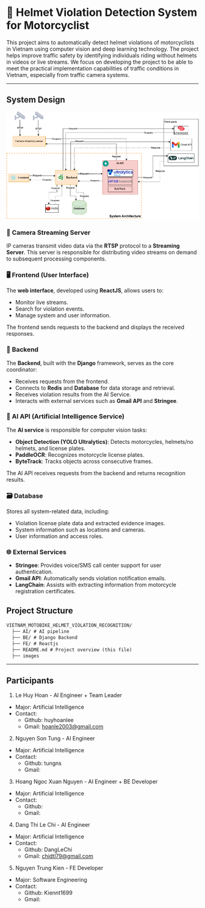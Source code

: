 # 🛵 Helmet Violation Detection System for Motorcyclist

This project aims to automatically detect helmet violations of motorcyclists in Vietnam using computer vision and deep learning technology. The project helps improve traffic safety by identifying individuals riding without helmets in videos or live streams. We focus on developing the project to be able to meet the practical implementation capabilities of traffic conditions in Vietnam, especially from traffic camera systems.

---

## System Design

![System Diagram](images/AIP_Architecture.png)

### 📡 Camera Streaming Server
IP cameras transmit video data via the **RTSP** protocol to a **Streaming Server**. This server is responsible for distributing video streams on demand to subsequent processing components.



### 🖥️ Frontend (User Interface)
The **web interface**, developed using **ReactJS**, allows users to:

- Monitor live streams.
- Search for violation events.
- Manage system and user information.

The frontend sends requests to the backend and displays the received responses.



### 🧠 Backend
The **Backend**, built with the **Django** framework, serves as the core coordinator:

- Receives requests from the frontend.
- Connects to **Redis** and **Database** for data storage and retrieval.
- Receives violation results from the AI Service.
- Interacts with external services such as **Gmail API** and **Stringee**.



### 🤖 AI API (Artificial Intelligence Service)
The **AI service** is responsible for computer vision tasks:

- **Object Detection (YOLO Ultralytics)**: Detects motorcycles, helmets/no helmets, and license plates.
- **PaddleOCR**: Recognizes motorcycle license plates.
- **ByteTrack**: Tracks objects across consecutive frames.

The AI API receives requests from the backend and returns recognition results.


### 🗃️ Database
Stores all system-related data, including:

- Violation license plate data and extracted evidence images.
- System information such as locations and cameras.
- User information and access roles.

### 🌐 External Services
- **Stringee**: Provides voice/SMS call center support for user authentication.
- **Gmail API**: Automatically sends violation notification emails.
- **LangChain**: Assists with extracting information from motorcycle registration certificates.


## Project Structure
```
VIETNAM_MOTOBIKE_HELMET_VIOLATION_RECOGNITION/
  ├── AI/ # AI pipeline  
  ├── BE/ # Django Backend
  ├── FE/ # Reactjs 
  ├── README.md # Project overview (this file)
  ├── images 
```

---

## Participants
1. Le Huy Hoan - AI Engineer + Team Leader
- Major: Artificial Intelligence
- Contact:
   + Github: huyhoanlee
   + Gmail: hoanle2003@gmail.com
2. Nguyen Son Tung - AI Engineer
- Major: Artificial Intelligence
- Contact:
   + Github: tungns
   + Gmail: 
3. Hoang Ngoc Xuan Nguyen - AI Engineer + BE Developer
- Major: Artificial Intelligence
- Contact:
   + Github:
   + Gmail: 
4. Dang Thi Le Chi - AI Engineer
- Major: Artificial Intelligence
- Contact:
   + Github: DangLeChi
   + Gmail: chidtl79@gmail.com
5. Nguyen Trung Kien - FE Developer
- Major: Software Engineering
- Contact:
   + Github: Kiennt1699
   + Gmail: 
